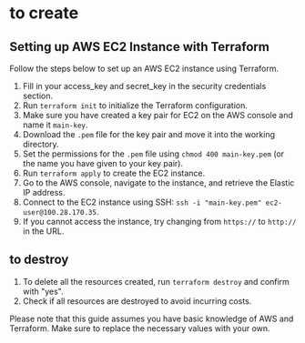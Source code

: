 # to create
## Setting up AWS EC2 Instance with Terraform

Follow the steps below to set up an AWS EC2 instance using Terraform.

1. Fill in your access_key and secret_key in the security credentials section.
2. Run `terraform init` to initialize the Terraform configuration.
3. Make sure you have created a key pair for EC2 on the AWS console and name it `main-key`.
4. Download the `.pem` file for the key pair and move it into the working directory.
5. Set the permissions for the `.pem` file using `chmod 400 main-key.pem` (or the name you have given to your key pair).
6. Run `terraform apply` to create the EC2 instance.
7. Go to the AWS console, navigate to the instance, and retrieve the Elastic IP address.
8. Connect to the EC2 instance using SSH: `ssh -i "main-key.pem" ec2-user@100.28.170.35`.
9. If you cannot access the instance, try changing from `https://` to `http://` in the URL.

## to destroy
1. To delete all the resources created, run `terraform destroy` and confirm with "yes".
2. Check if all resources are destroyed to avoid incurring costs.

Please note that this guide assumes you have basic knowledge of AWS and Terraform. Make sure to replace the necessary values with your own.
